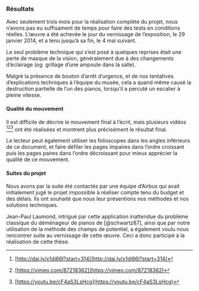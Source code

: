 ### Résultats

Avec seulement trois mois pour la réalisation complète du projet, nous n’avons pas eu suffisament de temps pour faire
des tests en conditions réelles. L’œuvre a été achevée le jour du vernissage de l’exposition, le 29 janvier 2014, et a
tenu jusqu’à sa fin, le 4 mai suivant.

Le seul problème technique qui s’est posé à quelques reprises était une perte de masque de la vision, généralement due
à des changements d’éclairage (*eg.* grillage d’une ampoule dans la salle).

Malgré la présence de bouton d’arrêt d’urgence, et de nos tentatives d’explications techniques à l’équipe du musée,
cela a quand même causé la destruction partielle de l’un des pianos, lorsqu’il a percuté un escalier à pleine vitesse.

#### Qualité du mouvement

Il est difficile de décrire le mouvement final à l’écrit, mais plusieurs vidéos [^5][^6][^7] ont été réalisées et
montrent plus précisément le résultat final.

[^5]: [http://dai.ly/x1di66l?start=314](http://dai.ly/x1di66l?start=314)
[^6]: [https://vimeo.com/87218362](https://vimeo.com/87218362)
[^7]: [https://youtu.be/cF4aS3LsHcg](https://youtu.be/cF4aS3LsHcg)

Le lecteur peut également utiliser les folioscopes dans les angles inférieurs de ce document, et faire défiler les
pages impaires dans l’ordre croissant puis les pages paires dans l’ordre décroissant pour mieux apprécier la qualité de
ce mouvement.

#### Suites du projet

Nous avons par la suite été contactés par une équipe d’Airbus qui avait initialement jugé le projet impossible à
réaliser compte tenu du budget et des délais. Ils ont souhaité que nous leur présentions nos méthodes et nos solutions
techniques.

Jean-Paul Laumond, intrigué par cette application inattendue du problème classique du déménageur de pianos de
[@schwartz87], ainsi que par notre utilisation de la méthode des champs de potentiel, a également voulu nous rencontrer
suite au vernissage de cette œuvre. Ceci a donc participé à la réalisation de cette thèse.
